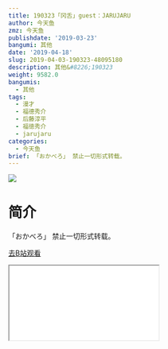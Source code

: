 ```yaml
---
title: 190323「冈舌」guest：JARUJARU
author: 今天鱼
zmz: 今天鱼
publishdate: '2019-03-23'
bangumi: 其他
date: '2019-04-18'
slug: 2019-04-03-190323-48095180
description: 其他&#8226;190323
weight: 9582.0
bangumis:
  - 其他
tags:
  - 漫才
  - 福德秀介
  - 后藤淳平
  - 福徳秀介
  - jarujaru
categories:
  - 今天鱼
brief: 「おかべろ」 禁止一切形式转载。
---
```

![](https://raw.githubusercontent.com/tcgriffith/owaraisite/master/static/tmpimg/GKwEbk2.jpg)
# 简介  
「おかべろ」
禁止一切形式转载。  

[去B站观看](https://www.bilibili.com/video/av48095180/)
<div class ="resp-container"><iframe class="testiframe" src="//player.bilibili.com/player.html?aid=48095180"", scrolling="no", allowfullscreen="true" > </iframe></div> 
